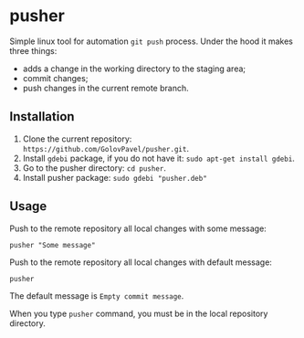 # pusher 
Simple linux tool for automation `git push` process.
Under the hood it makes three things:

- adds a change in the working directory to the staging area;
- commit changes;
- push changes in the current remote branch.

## Installation

1. Clone the current repository: `https://github.com/GolovPavel/pusher.git`.
2. Install `gdebi` package, if you do not have it: `sudo apt-get install gdebi`.
3. Go to the pusher directory: `cd pusher`.
4. Install pusher package: `sudo gdebi "pusher.deb"`

## Usage

Push to the remote repository all local changes with some message:

```
pusher "Some message"
```

Push to the remote repository all local changes with default message:

```
pusher
```

The default message is `Empty commit message`.

When you type `pusher` command, you must be in the local repository directory.
